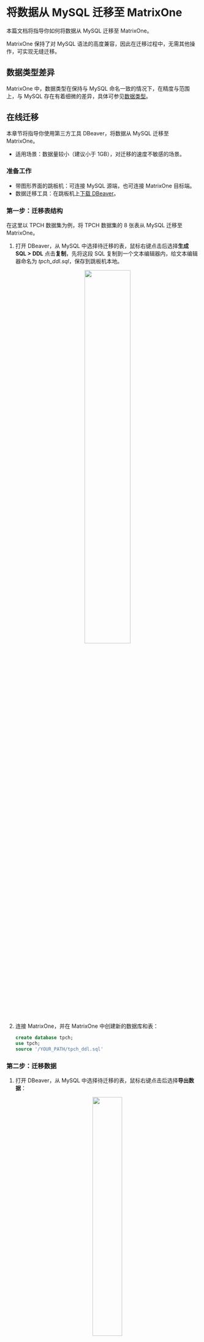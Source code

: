 # 将数据从 MySQL 迁移至 MatrixOne

本篇文档将指导你如何将数据从 MySQL 迁移至 MatrixOne。

MatrixOne 保持了对 MySQL 语法的高度兼容，因此在迁移过程中，无需其他操作，可实现无缝迁移。

## 数据类型差异

MatrixOne 中，数据类型在保持与 MySQL 命名一致的情况下，在精度与范围上，与 MySQL 存在有着细微的差异，具体可参见[数据类型](../Reference/Data-Types/data-types.md)。

## 在线迁移

本章节将指导你使用第三方工具 DBeaver，将数据从 MySQL 迁移至 MatrixOne。

- 适用场景：数据量较小（建议小于 1GB），对迁移的速度不敏感的场景。

### 准备工作

- 带图形界面的跳板机：可连接 MySQL 源端，也可连接 MatrixOne 目标端。
- 数据迁移工具：在跳板机上[下载 DBeaver](https://dbeaver.io/download/)。

### 第一步：迁移表结构

在这里以 TPCH 数据集为例，将 TPCH 数据集的 8 张表从 MySQL 迁移至 MatrixOne。

1. 打开 DBeaver，从 MySQL 中选择待迁移的表，鼠标右键点击后选择**生成 SQL > DDL** 点击**复制**，先将这段 SQL 复制到一个文本编辑器内，给文本编辑器命名为 *tpch_ddl.sql*，保存到跳板机本地。

    <div align="center">
    <img src=https://community-shared-data-1308875761.cos.ap-beijing.myqcloud.com/artwork/docs/migrate/mysql-1.png width=50% heigth=50%/>
    </div>

2. 连接 MatrixOne，并在 MatrixOne 中创建新的数据库和表：

    ```sql
    create database tpch;
    use tpch;
    source '/YOUR_PATH/tpch_ddl.sql'
    ```

### 第二步：迁移数据

1. 打开 DBeaver，从 MySQL 中选择待迁移的表，鼠标右键点击后选择**导出数据**：

    <div align="center">
    <img src=https://community-shared-data-1308875761.cos.ap-beijing.myqcloud.com/artwork/docs/migrate/mysql-2.png width=40% heigth=40%/>
    </div>

2. 在**转化目标 > 导出目标**窗口选择**数据库**，点击**下一步**；在**表映射**窗口选择**目标容器**，目标容器选择 MatrixOne 的数据库 *tpch*：

    <div align="center">
    <img src=https://community-shared-data-1308875761.cos.ap-beijing.myqcloud.com/artwork/docs/migrate/mysql-3.png width=50% heigth=50%/>
    </div>

    <div align="center">
    <img src=https://community-shared-data-1308875761.cos.ap-beijing.myqcloud.com/artwork/docs/migrate/mysql-4.png width=50% heigth=50%/>
    </div>

3. 在**抽取设置**和**数据加载设置**窗口，设置选择抽取和插入的数量，为了触发 MatrixOne 的直接写 S3 策略，建议填写 5000：

    <div align="center">
    <img src=https://community-shared-data-1308875761.cos.ap-beijing.myqcloud.com/artwork/docs/migrate/mysql-5.png width=50% heigth=50%/>
    </div>

    <div align="center">
    <img src=https://community-shared-data-1308875761.cos.ap-beijing.myqcloud.com/artwork/docs/migrate/mysql-6.png width=50% heigth=50%/>
    </div>

4. 完成设置后，DBeaver 开始对数据进行迁移，在完成后 DBeaver 将会提示迁移成功。

### 第三步：检查数据

完成迁移之后，可以采用如下方式检查数据：

- 通过 `select count(*) from <table_name>` 来确认源库与目标库的数据量是否一致。

- 通过相关的查询对比结果，你也可以参见[完成 TPCH 测试](../Test/performance-testing/TPCH-test-with-matrixone.md)查询示例，进行结果对比。

## 离线迁移

本章节将指导你通过离线文件导入到 MatrixOne。

- 适用场景：数据量较大（大于 1GB），对迁移的速度较为敏感的场景。

### 准备工作

- 带图形界面的跳板机：可连接 MySQL 源端，也可连接 MatrixOne 目标端的。
- 数据迁移工具：[下载 DBeaver](https://dbeaver.io/download/) 到跳板机。
- 在 MySQL 服务器端安装 `mysqldump`。如果你不熟悉如何使用 `mysqldump`，可参见 [mysqldump 教程](https://simplebackups.com/blog/the-complete-mysqldump-guide-with-examples/)

### 第一步：迁移表结构

在这里以 TPCH 数据集为例，将 TPCH 数据集的 8 张表从 MySQL 迁移至 MatrixOne。

1. 打开 DBeaver，从 MySQL 中选择待迁移的表，鼠标右键点击后选择**生成 SQL > DDL > 复制**，先将这段 SQL 复制到一个文本编辑器内，给文本编辑器命名为 *tpch_ddl.sql*，保存到跳板机本地。

    <div align="center">
    <img src=https://community-shared-data-1308875761.cos.ap-beijing.myqcloud.com/artwork/docs/migrate/mysql-1.png width=50% heigth=50%/>
    </div>

2. 连接到 MatrixOne，在 MatrixOne 中创建新的数据库和表：

    ```sql
    create database tpch;
    use tpch;
    source '/YOUR_PATH/tpch_ddl.sql'
    ```

### 第二步：迁移数据

在 MatrixOne 中，有两种数据迁移方式可供选择：`INSERT` 和 `LOAD DATA`。当数据量大于 1GB 时，首先推荐使用 `LOAD DATA`，其次可以选择使用 `INSERT`。

#### LOAD DATA

1. 使用 `mysqldump` 将 MySQL 数据表导出为 CSV 格式文件。请确保你对 filepath 路径具有写权限，并检查 `secure_file_priv` 配置：

    ```sql
    mysqldump -u root -p -t -T /{filepath} tpch --fields-terminated-by='|'
    ```

2. 连接到 MatrixOne，将导出的 CSV 数据导入至 MatrixOne：

    ```sql
    mysql> load data infile '/{filepath}/lineitem.txt' INTO TABLE lineitem FIELDS TERMINATED BY '|' lines TERMINATED BY '\n' parallel 'true';
    mysql> load data infile '/{filepath}/nation.txt' INTO TABLE nation FIELDS TERMINATED BY '|' lines TERMINATED BY '\n' parallel 'true';
    mysql> load data infile '/{filepath}/part.txt' INTO TABLE part FIELDS TERMINATED BY '|' lines TERMINATED BY '\n' parallel 'true';
    mysql> load data infile '/{filepath}/customer.txt' INTO TABLE customer FIELDS TERMINATED BY '|' lines TERMINATED BY '\n' parallel 'true';
    mysql> load data infile '/{filepath}/orders.txt' INTO TABLE orders FIELDS TERMINATED BY '|' lines TERMINATED BY '\n' parallel 'true';
    mysql> load data infile '/{filepath}/supplier.txt' INTO TABLE supplier FIELDS TERMINATED BY '|' lines TERMINATED BY '\n' parallel 'true';
    mysql> load data infile '/{filepath}/region.txt' INTO TABLE region FIELDS TERMINATED BY '|' lines TERMINATED BY '\n' parallel 'true';
    mysql> load data infile '/{filepath}/partsupp.txt' INTO TABLE partsupp FIELDS TERMINATED BY '|' lines TERMINATED BY '\n' parallel 'true';
    ```

更多关于 `LOAD DATA` 的操作示例，参见[批量导入](../Develop/import-data/bulk-load/bulk-load-overview.md)。

#### INSERT

`INSERT` 语句需要使用 `mysqldump` 先将逻辑语句导出，再导入到 MatrixOne：

1. 使用 `mysqldump` 导出数据，为了确保插入时触发 MatrixOne 的直接写 S3，建议批量插入尽量大，`net_buffer_length` 这个参数尽量在 10mb 起步：

    ```sql
    mysqldump -t tpch -uroot -p --net_buffer_length=10m > tpch_data.sql
    ```

2. 在 MatrixOne 端，执行该 SQL 文件，期间会有报错信息，但是不影响数据的插入：

    ```
    source '/YOUR_PATH/tpch_data.sql'
    ```

更多关于 `INSERT` 的操作示例，参见[插入数据](../Develop/import-data/insert-data.md)。

### 第三步：检查数据

完成迁移之后，可以采用如下方式检查数据：

- 通过 `select count(*) from <table_name>` 来确认源库与目标库的数据量是否一致。

- 通过相关的查询对比结果，你也可以参见[完成 TPCH 测试](../Test/performance-testing/TPCH-test-with-matrixone.md)查询示例，进行结果对比。

#### 参考示例

如果你是新手，想尝试迁移小数据量的数据，可参见[使用 `source` 命令批量导入数据](../Develop/import-data/bulk-load/using-source.md)。

## 限制

MatrixOne 1.2.3 版本已经支持 MySQL 的建表语句，因此可以顺畅地将 MySQL 表迁移到 MatrixOne 上。不过需要注意，在迁移过程中，不兼容 MySQL 部分关键字，如 `engine=` 等，在 MatrixOne 中会被自动忽略，也不会影响表结构的迁移。

但需要特别注意的是，尽管 MatrixOne 支持 MySQL 建表语句，如果迁移的表中包含不兼容的数据类型、触发器、函数或存储过程，仍需要手动修改。更多详细的兼容性信息，参见 [MySQL 兼容性](../Overview/feature/mysql-compatibility.md)。
